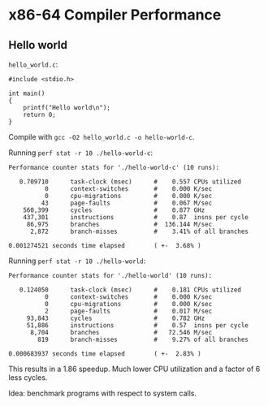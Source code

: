 # x86-64 Compiler Performance

## Hello world

`hello_world.c`:

    #include <stdio.h>

    int main()
    {
    	printf("Hello world\n");
    	return 0;
    }

Compile with `gcc -O2 hello_world.c -o hello-world-c`.

Running `perf stat -r 10 ./hello-world-c`:

    Performance counter stats for './hello-world-c' (10 runs):
    
       0.709710      task-clock (msec)      #    0.557 CPUs utilized
              0      context-switches       #    0.000 K/sec
              0      cpu-migrations         #    0.000 K/sec
             43      page-faults            #    0.067 M/sec
        560,399      cycles                 #    0.877 GHz
        437,301      instructions           #    0.87  insns per cycle
         86,975      branches               #  136.144 M/sec
          2,872      branch-misses          #    3.41% of all branches
    
    0.001274521 seconds time elapsed        ( +-  3.68% )

Running `perf stat -r 10 ./hello-world`:

    Performance counter stats for './hello-world' (10 runs):
    
       0.124050      task-clock (msec)      #    0.181 CPUs utilized
              0      context-switches       #    0.000 K/sec
              0      cpu-migrations         #    0.000 K/sec
              2      page-faults            #    0.017 M/sec
         93,843      cycles                 #    0.782 GHz
         51,886      instructions           #    0.57  insns per cycle
          8,704      branches               #   72.546 M/sec
            819      branch-misses          #    9.27% of all branches
    
    0.000683937 seconds time elapsed        ( +-  2.83% )

This results in a 1.86 speedup. Much lower CPU utilization and a factor of 6 less cycles.

Idea: benchmark programs with respect to system calls.
